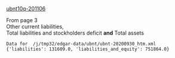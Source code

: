 
[ubnt10q-201106](https://github.com/stormasm/equity-reports/tree/master/ubnt/ubnt10q)

From page 3   
Other current liabilities,   
Total liabilities and stockholders deficit **and** Total assets

```
Data for  /j/tmp32/edgar-data/ubnt/ubnt-20200930_htm.xml
{'liabilities': 131609.0, 'liabilities_and_equity': 751864.0}
```
